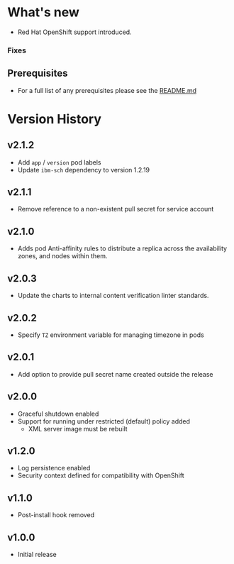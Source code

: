 # What's new

* Red Hat OpenShift support introduced.

### Fixes

## Prerequisites

* For a full list of any prerequisites please see the [README.md](README.md)

# Version History

## v2.1.2

* Add `app` / `version` pod labels
* Update `ibm-sch` dependency to version 1.2.19

## v2.1.1

* Remove reference to a non-existent pull secret for service account

## v2.1.0

* Adds pod Anti-affinity rules to distribute a replica across the availability zones, and nodes within them.

## v2.0.3

* Update the charts to internal content verification linter standards.

## v2.0.2

* Specify `TZ` environment variable for managing timezone in pods

## v2.0.1

* Add option to provide pull secret name created outside the release

## v2.0.0

* Graceful shutdown enabled
* Support for running under restricted (default) policy added
  * XML server image must be rebuilt

## v1.2.0

* Log persistence enabled
* Security context defined for compatibility with OpenShift

## v1.1.0

* Post-install hook removed

## v1.0.0

* Initial release
